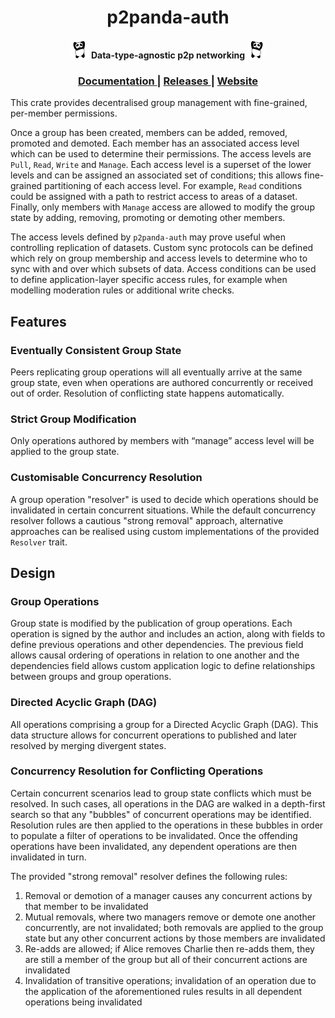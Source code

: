 <h1 align="center">p2panda-auth</h1>

<div align="center">
  <img src="https://raw.githubusercontent.com/p2panda/.github/main/assets/panda-left.gif" width="auto" height="30px">
  <strong>Data-type-agnostic p2p networking</strong>
  <img src="https://raw.githubusercontent.com/p2panda/.github/main/assets/panda-right.gif" width="auto" height="30px">
</div>

<div align="center">
  <h3>
    <a href="https://docs.rs/p2panda-auth">
      Documentation
    </a>
    <span> | </span>
    <a href="https://github.com/p2panda/p2panda/releases">
      Releases
    </a>
    <span> | </span>
    <a href="https://p2panda.org">
      Website
    </a>
  </h3>
</div>

This crate provides decentralised group management with fine-grained, per-member
permissions.

Once a group has been created, members can be added, removed, promoted and demoted. Each
member has an associated access level which can be used to determine their permissions. The
access levels are `Pull`, `Read`, `Write` and `Manage`. Each access level is a superset of the
lower levels and can be assigned an associated set of conditions; this allows fine-grained
partitioning of each access level. For example, `Read` conditions could be assigned with a
path to restrict access to areas of a dataset. Finally, only members with `Manage` access are
allowed to modify the group state by adding, removing, promoting or demoting other members.

The access levels defined by `p2panda-auth` may prove useful when controlling replication of
datasets. Custom sync protocols can be defined which rely on group membership and access
levels to determine who to sync with and over which subsets of data. Access conditions can be
used to define application-layer specific access rules, for example when modelling moderation
rules or additional write checks.

## Features

### Eventually Consistent Group State

Peers replicating group operations will all eventually arrive at the same group state, even
when operations are authored concurrently or received out of order. Resolution of conflicting
state happens automatically.

### Strict Group Modification

Only operations authored by members with “manage” access level will be applied to the group
state.

### Customisable Concurrency Resolution

A group operation "resolver" is used to decide which operations should be invalidated in
certain concurrent situations. While the default concurrency resolver follows a cautious
"strong removal" approach, alternative approaches can be realised using custom implementations
of the provided `Resolver` trait.

## Design

### Group Operations

Group state is modified by the publication of group operations. Each operation is signed by
the author and includes an action, along with fields to define previous operations and other
dependencies. The previous field allows causal ordering of operations in relation to one
another and the dependencies field allows custom application logic to define relationships
between groups and group operations.

### Directed Acyclic Graph (DAG)

All operations comprising a group for a Directed Acyclic Graph (DAG). This data structure
allows for concurrent operations to published and later resolved by merging divergent states.

### Concurrency Resolution for Conflicting Operations

Certain concurrent scenarios lead to group state conflicts which must be resolved. In such
cases, all operations in the DAG are walked in a depth-first search so that any "bubbles" of
concurrent operations may be identified. Resolution rules are then applied to the operations
in these bubbles in order to populate a filter of operations to be invalidated. Once the
offending operations have been invalidated, any dependent operations are then invalidated in
turn.

The provided "strong removal" resolver defines the following rules:

1) Removal or demotion of a manager causes any concurrent actions by that member to be
   invalidated
2) Mutual removals, where two managers remove or demote one another concurrently, are not
   invalidated; both removals are applied to the group state but any other concurrent actions
   by those members are invalidated
3) Re-adds are allowed; if Alice removes Charlie then re-adds them, they are still a member of
   the group but all of their concurrent actions are invalidated
4) Invalidation of transitive operations; invalidation of an operation due to the application
   of the aforementioned rules results in all dependent operations being invalidated

